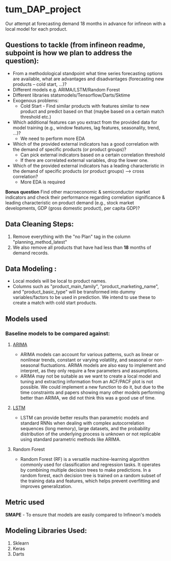 # tum_DAP_project
Our attempt at forecasting demand 18 months in advance for infineon with a local model for each product.

## Questions to tackle (from infineon readme, subpoint is how we plan to address the question):
- From a methodological standpoint what time series forecasting options are available, what are advantages and disadvantages (forecasting new products – cold start, …)?
 - Different models e.g. ARIMA/LSTM/Random Forest
 - Different libraries statsmodels/Tensorflow/Darts/Sktime
 - Exogenous problems:
    - Cold Start - Find similar products with features similar to new product and predict based on that (maybe based on a certain match threshold etc.) 
- Which additional features can you extract from the provided data for model training (e.g., window features, lag features, seasonality, trend, …)?
    - We need to perform more EDA
- Which of the provided external indicators has a good correlation with the demand of specific products (or product groups)?
    - Can pick external indicators based on a certain correlation threshold
    - If there are correlated external variables, drop the lower one.
- Which of the provided external indicators has a leading characteristic in the demand of specific products (or product groups) --> cross correlation?
    - More EDA is required

**Bonus question**
Find other macroeconomic & semiconductor market indicators and check their performance regarding correlation significance & leading characteristic on product demand (e.g., stock market developments, GDP (gross domestic product), per capita GDP)?


## Data Cleaning Steps:
1. Remove everything with the "no Plan" tag in the column "planning_method_latest"
2. We also remove all products that have had less than **18** months of demand records.

## Data Modeling :
- Local models will be local to product names.
- Columns such as "product_main_family", "product_marketing_name", and "product_basic_type" will be transformed into dummy variables/factors to be used in prediction. We intend to use these to create a match with cold start products.

## Models used
### Baseline models to be compared against:
1. [ARIMA](https://www.linkedin.com/advice/3/what-advantages-disadvantages-arima-models-forecasting#:~:text=Advantages%20of%20ARIMA%20models&text=ARIMA%20models%20can%20account%20for,a%20few%20parameters%20and%20assumptions.)
    - ARIMA models can account for various patterns, such as linear or nonlinear trends, constant or varying volatility, and seasonal or non-seasonal fluctuations. ARIMA models are also easy to implement and interpret, as they only require a few parameters and assumptions. 
    - ARIMA may not be suitable as we want to create a local model and tuning and extracting information from an ACF/PACF plot is not possible. We could implement a new function to do it, but due to the time constraints and papers showing many other models performing better than ARIMA, we did not think this was a good use of time.
2. [LSTM](https://www.quora.com/Why-is-LSTM-good-for-time-series-prediction)
    - LSTM can provide better results than parametric models and standard RNNs when dealing with complex autocorrelation sequences (long memory), large datasets, and the probability distribution of the underlying process is unknown or not replicable using standard parametric methods like ARIMA. 

3. Random Forest
   - Random Forest (RF) is a versatile machine-learning algorithm commonly used for classification and regression tasks. It operates by combining multiple decision trees to make predictions. In a random forest, each decision tree is trained on a random subset of the training data and features, which helps prevent overfitting and improves generalization.


## Metric used
**SMAPE** - To ensure that models are easily compared to Infineon's models

## Modeling Libraries Used:
1. Sklearn
3. Keras
6. Darts
